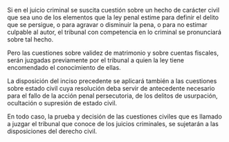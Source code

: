 Si en el juicio criminal se suscita cuestión sobre un hecho de carácter civil que sea uno de los elementos que la ley penal estime para definir el delito que se persigue, o para agravar o disminuir la pena, o para no estimar culpable al autor, el tribunal con competencia en lo criminal se pronunciará sobre tal hecho.

Pero las cuestiones sobre validez de matrimonio y sobre cuentas fiscales, serán juzgadas previamente por el tribunal a quien la ley tiene encomendado el conocimiento de ellas.

La disposición del inciso precedente se aplicará también a las cuestiones sobre estado civil cuya resolución deba servir de antecedente necesario para el fallo de la acción penal persecutoria, de los delitos de usurpación, ocultación o supresión de estado civil.

En todo caso, la prueba y decisión de las cuestiones civiles que es llamado a juzgar el tribunal que conoce de los juicios criminales, se sujetarán a las disposiciones del derecho civil.